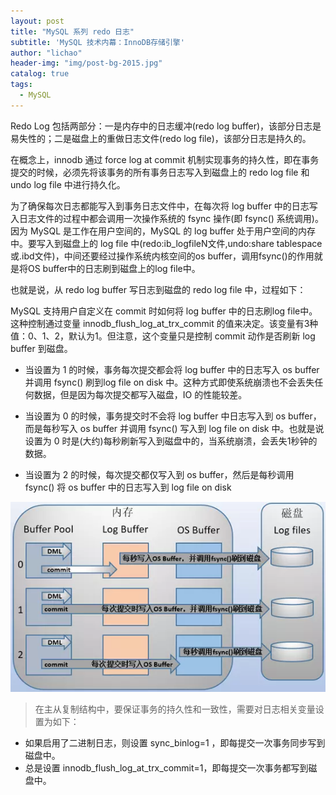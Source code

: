 ```yaml
---
layout: post
title: "MySQL 系列 redo 日志"
subtitle: 'MySQL 技术内幕：InnoDB存储引擎'
author: "lichao"
header-img: "img/post-bg-2015.jpg"
catalog: true
tags:
  - MySQL
---
```


Redo Log 包括两部分：一是内存中的日志缓冲(redo log buffer)，该部分日志是易失性的；二是磁盘上的重做日志文件(redo log file)，该部分日志是持久的。

在概念上，innodb 通过  force log at commit 机制实现事务的持久性，即在事务提交的时候，必须先将该事务的所有事务日志写入到磁盘上的 redo log file 和 undo log file 中进行持久化。

为了确保每次日志都能写入到事务日志文件中，在每次将 log buffer 中的日志写入日志文件的过程中都会调用一次操作系统的 fsync 操作(即 fsync() 系统调用)。因为 MySQL 是工作在用户空间的，MySQL 的 log buffer 处于用户空间的内存中。要写入到磁盘上的 log file 中(redo:ib_logfileN文件,undo:share tablespace或.ibd文件)，中间还要经过操作系统内核空间的os buffer，调用fsync()的作用就是将OS buffer中的日志刷到磁盘上的log file中。

也就是说，从 redo log buffer 写日志到磁盘的 redo log file 中，过程如下： 

MySQL 支持用户自定义在 commit 时如何将 log buffer 中的日志刷log file中。这种控制通过变量 innodb_flush_log_at_trx_commit 的值来决定。该变量有3种值：0、1、2，默认为1。但注意，这个变量只是控制 commit 动作是否刷新 log buffer 到磁盘。

* 当设置为 1 的时候，事务每次提交都会将 log buffer 中的日志写入 os buffer 并调用 fsync() 刷到log file on disk 中。这种方式即使系统崩溃也不会丢失任何数据，但是因为每次提交都写入磁盘，IO 的性能较差。

* 当设置为 0 的时候，事务提交时不会将 log buffer 中日志写入到 os buffer，而是每秒写入 os buffer 并调用 fsync() 写入到 log file on disk 中。也就是说设置为 0 时是(大约)每秒刷新写入到磁盘中的，当系统崩溃，会丢失1秒钟的数据。

* 当设置为 2 的时候，每次提交都仅写入到 os buffer，然后是每秒调用 fsync() 将 os buffer 中的日志写入到 log file on disk

![存储概览](/img/mysql/16.png)   

> 在主从复制结构中，要保证事务的持久性和一致性，需要对日志相关变量设置为如下：
* 如果启用了二进制日志，则设置 sync_binlog=1 ，即每提交一次事务同步写到磁盘中。
* 总是设置 innodb_flush_log_at_trx_commit=1，即每提交一次事务都写到磁盘中。
